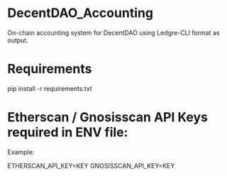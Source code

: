 # DecentDAO_Accounting
On-chain  accounting system for DecentDAO using Ledgre-CLI format as output.

# Requirements
pip install -r requirements.txt

# Etherscan / Gnosisscan API Keys required in ENV file:

Example:

ETHERSCAN_API_KEY=KEY
GNOSISSCAN_API_KEY=KEY